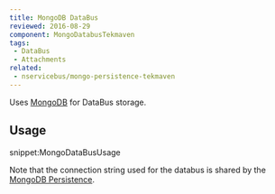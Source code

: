 ```yaml
---
title: MongoDB DataBus
reviewed: 2016-08-29
component: MongoDatabusTekmaven
tags:
 - DataBus
 - Attachments
related:
 - nservicebus/mongo-persistence-tekmaven
---
```


Uses [MongoDB](https://www.mongodb.com/) for DataBus storage.


## Usage

snippet:MongoDataBusUsage


Note that the connection string used for the databus is shared by the [MongoDB Persistence](/nservicebus/mongo-persistence-tekmaven).